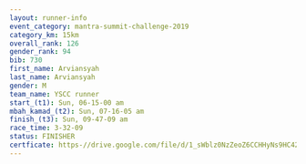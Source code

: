 ```yaml
---
layout: runner-info 
event_category: mantra-summit-challenge-2019 
category_km: 15km 
overall_rank: 126
gender_rank: 94
bib: 730
first_name: Arviansyah
last_name: Arviansyah
gender: M
team_name: YSCC runner
start_(t1): Sun, 06-15-00 am
mbah_kamad_(t2): Sun, 07-16-05 am
finish_(t3): Sun, 09-47-09 am
race_time: 3-32-09
status: FINISHER
certficate: https-//drive.google.com/file/d/1_sWblz0NzZeoZ6CCHHyNs9HC42dc-aap/view?usp=sharing
---
```

